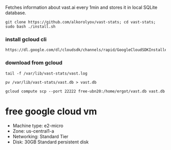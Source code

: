 Fetches information about vast.ai every 1min and stores it in local SQLite database.

```
git clone https://github.com/alkorolyov/vast-stats; cd vast-stats; sudo bash ./install.sh
```


[//]: # (curl -sSL https://raw.githubusercontent.com/alkorolyov/vast-stats/master/install -o install; sudo python3 install)

[//]: # (sudo -u vast curl -sSL https://raw.githubusercontent.com/alkorolyov/vast-stats/master/src/utils.py -o /var/lib/vast-stats/src/utils.py)

[//]: # (sudo -u vast curl -sSL https://raw.githubusercontent.com/alkorolyov/vast-stats/master/main.py -o /var/lib/vast-stats/main.py)

### install gcloud cli
```
https://dl.google.com/dl/cloudsdk/channels/rapid/GoogleCloudSDKInstaller.exe
```

### download from gcloud

[//]: # (gcloud compute scp {vm_instance_name}:/var/lib/vast-stats/vast.db vast.db)

```
tail -f /var/lib/vast-stats/vast.log
```

```
pv /var/lib/vast-stats/vast.db > vast.db
```

```
gcloud compute scp --port 22222 free-ubn20:/home/ergot/vast.db vast.db
```


# free google cloud vm
* Machine type: e2-micro
* Zone: us-central1-a
* Networking: Standard Tier
* Disk: 30GB Standard persistent disk
